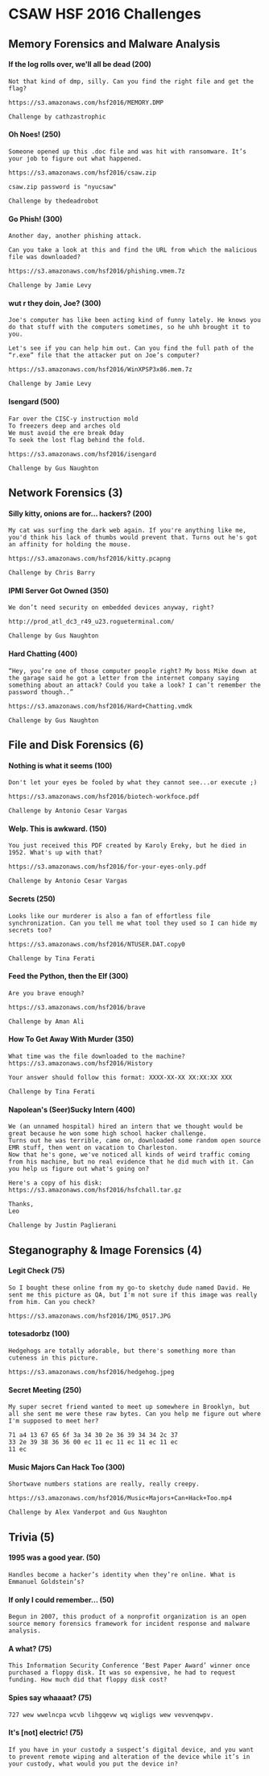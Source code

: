 # CSAW HSF 2016 Challenges

## Memory Forensics and Malware Analysis

#### If the log rolls over, we'll all be dead (200)
```
Not that kind of dmp, silly. Can you find the right file and get the flag?

https://s3.amazonaws.com/hsf2016/MEMORY.DMP

Challenge by cathzastrophic
```

#### Oh Noes! (250)
```
Someone opened up this .doc file and was hit with ransomware. It’s your job to figure out what happened.

https://s3.amazonaws.com/hsf2016/csaw.zip

csaw.zip password is "nyucsaw"

Challenge by thedeadrobot
```

#### Go Phish! (300)
```
Another day, another phishing attack.

Can you take a look at this and find the URL from which the malicious file was downloaded?

https://s3.amazonaws.com/hsf2016/phishing.vmem.7z

Challenge by Jamie Levy
```

#### wut r they doin, Joe? (300)
```
Joe's computer has like been acting kind of funny lately. He knows you do that stuff with the computers sometimes, so he uhh brought it to you.

Let's see if you can help him out. Can you find the full path of the “r.exe” file that the attacker put on Joe’s computer?

https://s3.amazonaws.com/hsf2016/WinXPSP3x86.mem.7z

Challenge by Jamie Levy
```

#### Isengard (500)
```
Far over the CISC-y instruction mold
To freezers deep and arches old
We must avoid the ere break 0day
To seek the lost flag behind the fold.

https://s3.amazonaws.com/hsf2016/isengard

Challenge by Gus Naughton
```

## Network Forensics (3)

#### Silly kitty, onions are for... hackers? (200)
```
My cat was surfing the dark web again. If you're anything like me, you'd think his lack of thumbs would prevent that. Turns out he's got an affinity for holding the mouse.

https://s3.amazonaws.com/hsf2016/kitty.pcapng

Challenge by Chris Barry
```

#### IPMI Server Got Owned (350)
```
We don’t need security on embedded devices anyway, right?

http://prod_atl_dc3_r49_u23.rogueterminal.com/

Challenge by Gus Naughton
```

#### Hard Chatting (400)
```
“Hey, you’re one of those computer people right? My boss Mike down at the garage said he got a letter from the internet company saying something about an attack? Could you take a look? I can’t remember the password though..”

https://s3.amazonaws.com/hsf2016/Hard+Chatting.vmdk

Challenge by Gus Naughton
```

## File and Disk Forensics (6)
#### Nothing is what it seems (100)
```
Don't let your eyes be fooled by what they cannot see...or execute ;)

https://s3.amazonaws.com/hsf2016/biotech-workfoce.pdf

Challenge by Antonio Cesar Vargas
```

#### Welp. This is awkward. (150)
```
You just received this PDF created by Karoly Ereky, but he died in 1952. What's up with that?

https://s3.amazonaws.com/hsf2016/for-your-eyes-only.pdf

Challenge by Antonio Cesar Vargas
```

#### Secrets (250)
```
Looks like our murderer is also a fan of effortless file synchronization. Can you tell me what tool they used so I can hide my secrets too?

https://s3.amazonaws.com/hsf2016/NTUSER.DAT.copy0

Challenge by Tina Ferati
```

#### Feed the Python, then the Elf (300)
```
Are you brave enough?

https://s3.amazonaws.com/hsf2016/brave

Challenge by Aman Ali
```

#### How To Get Away With Murder (350)
```
What time was the file downloaded to the machine?
https://s3.amazonaws.com/hsf2016/History

Your answer should follow this format: XXXX-XX-XX XX:XX:XX XXX

Challenge by Tina Ferati
```

#### Napolean's (Seer)Sucky Intern (400)
```
We (an unnamed hospital) hired an intern that we thought would be great because he won some high school hacker challenge.
Turns out he was terrible, came on, downloaded some random open source EMR stuff, then went on vacation to Charleston.
Now that he's gone, we've noticed all kinds of weird traffic coming from his machine, but no real evidence that he did much with it. Can you help us figure out what's going on?

Here's a copy of his disk: https://s3.amazonaws.com/hsf2016/hsfchall.tar.gz

Thanks,
Leo

Challenge by Justin Paglierani
```

## Steganography & Image Forensics (4)

#### Legit Check (75)
```
So I bought these online from my go-to sketchy dude named David. He sent me this picture as QA, but I'm not sure if this image was really from him. Can you check?

https://s3.amazonaws.com/hsf2016/IMG_0517.JPG
```

#### totesadorbz (100)
```
Hedgehogs are totally adorable, but there's something more than cuteness in this picture.

https://s3.amazonaws.com/hsf2016/hedgehog.jpeg
```

#### Secret Meeting (250)
```
My super secret friend wanted to meet up somewhere in Brooklyn, but all she sent me were these raw bytes. Can you help me figure out where I'm supposed to meet her?

71 a4 13 67 65 6f 3a 34 30 2e 36 39 34 34 2c 37
33 2e 39 38 36 36 00 ec 11 ec 11 ec 11 ec 11 ec
11 ec
```

#### Music Majors Can Hack Too (300)
```
Shortwave numbers stations are really, really creepy.

https://s3.amazonaws.com/hsf2016/Music+Majors+Can+Hack+Too.mp4

Challenge by Alex Vanderpot and Gus Naughton
```

## Trivia (5)

#### 1995 was a good year. (50)
```
Handles become a hacker’s identity when they’re online. What is Emmanuel Goldstein’s?
```

#### If only I could remember... (50)
```
Begun in 2007, this product of a nonprofit organization is an open source memory forensics framework for incident response and malware analysis.
```

#### A what? (75)
```
This Information Security Conference ‘Best Paper Award’ winner once purchased a floppy disk. It was so expensive, he had to request funding. How much did that floppy disk cost?
```

#### Spies say whaaaat? (75)
```
727 wew wwelncpa wcvb lihgqevw wq wigligs wew vevvenqwpv.
```

#### It's [not] electric! (75)
```
If you have in your custody a suspect’s digital device, and you want to prevent remote wiping and alteration of the device while it’s in your custody, what would you put the device in?
```
